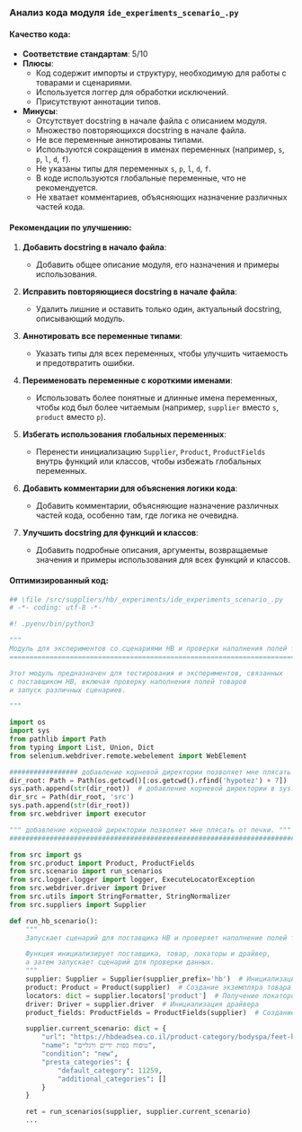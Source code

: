 ### **Анализ кода модуля `ide_experiments_scenario_.py`**

#### **Качество кода**:
- **Соответствие стандартам**: 5/10
- **Плюсы**:
  - Код содержит импорты и структуру, необходимую для работы с товарами и сценариями.
  - Используется логгер для обработки исключений.
  - Присутствуют аннотации типов.
- **Минусы**:
  - Отсутствует docstring в начале файла с описанием модуля.
  - Множество повторяющихся docstring в начале файла.
  - Не все переменные аннотированы типами.
  - Используются сокращения в именах переменных (например, `s`, `p`, `l`, `d`, `f`).
  - Не указаны типы для переменных `s`, `p`, `l`, `d`, `f`.
  - В коде используются глобальные переменные, что не рекомендуется.
  - Не хватает комментариев, объясняющих назначение различных частей кода.

#### **Рекомендации по улучшению**:

1.  **Добавить docstring в начало файла**:
    - Добавить общее описание модуля, его назначения и примеры использования.

2.  **Исправить повторяющиеся docstring в начале файла**:
    - Удалить лишние и оставить только один, актуальный docstring, описывающий модуль.

3.  **Аннотировать все переменные типами**:
    - Указать типы для всех переменных, чтобы улучшить читаемость и предотвратить ошибки.

4.  **Переименовать переменные с короткими именами**:
    - Использовать более понятные и длинные имена переменных, чтобы код был более читаемым (например, `supplier` вместо `s`, `product` вместо `p`).

5.  **Избегать использования глобальных переменных**:
    - Перенести инициализацию `Supplier`, `Product`, `ProductFields` внутрь функций или классов, чтобы избежать глобальных переменных.

6.  **Добавить комментарии для объяснения логики кода**:
    - Добавить комментарии, объясняющие назначение различных частей кода, особенно там, где логика не очевидна.

7.  **Улучшить docstring для функций и классов**:
    - Добавить подробные описания, аргументы, возвращаемые значения и примеры использования для всех функций и классов.

#### **Оптимизированный код**:

```python
## \file /src/suppliers/hb/_experiments/ide_experiments_scenario_.py
# -*- coding: utf-8 -*-

#! .pyenv/bin/python3

"""
Модуль для экспериментов со сценариями HB и проверки наполнения полей товаров.
==========================================================================

Этот модуль предназначен для тестирования и экспериментов, связанных
с поставщиком HB, включая проверку наполнения полей товаров
и запуск различных сценариев.

"""

import os
import sys
from pathlib import Path
from typing import List, Union, Dict
from selenium.webdriver.remote.webelement import WebElement

################# добавление корневой директории позволяет мне плясать от печки ###################
dir_root: Path = Path(os.getcwd()[:os.getcwd().rfind('hypotez') + 7])
sys.path.append(str(dir_root))  # добавление корневой директории в sys.path
dir_src = Path(dir_root, 'src')
sys.path.append(str(dir_root))
from src.webdriver import executor

""" добавление корневой директории позволяет мне плясать от печки. """
####################################################################################################

from src import gs
from src.product import Product, ProductFields
from src.scenario import run_scenarios
from src.logger.logger import logger, ExecuteLocatorException
from src.webdriver.driver import Driver
from src.utils import StringFormatter, StringNormalizer
from src.suppliers import Supplier

def run_hb_scenario():
    """
    Запускает сценарий для поставщика HB и проверяет наполнение полей товаров.

    Функция инициализирует поставщика, товар, локаторы и драйвер,
    а затем запускает сценарий для проверки данных.
    """
    supplier: Supplier = Supplier(supplier_prefix='hb')  # Инициализация поставщика HB
    product: Product = Product(supplier)  # Создание экземпляра товара
    locators: dict = supplier.locators['product']  # Получение локаторов товара
    driver: Driver = supplier.driver  # Инициализация драйвера
    product_fields: ProductFields = ProductFields(supplier)  # Создание экземпляра для работы с полями товара

    supplier.current_scenario: dict = {
        "url": "https://hbdeadsea.co.il/product-category/bodyspa/feet-hand-treatment/",
        "name": "טיפוח כפות ידיים ורגליים",
        "condition": "new",
        "presta_categories": {
            "default_category": 11259,
            "additional_categories": []
        }
    }

    ret = run_scenarios(supplier, supplier.current_scenario)
    ...